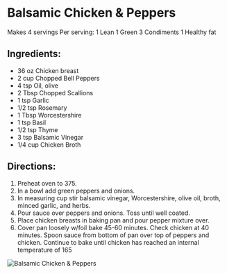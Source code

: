 # Balsamic Chicken & Peppers
Makes 4 servings
Per serving:
1 Lean
1 Green
3 Condiments
1 Healthy fat

## Ingredients:
* 36 oz Chicken breast
* 2 cup Chopped Bell Peppers
* 4 tsp Oil, olive
* 2 Tbsp Chopped Scallions 
* 1 tsp Garlic
* 1/2 tsp Rosemary
* 1 Tbsp Worcestershire
* 1 tsp Basil
* 1/2 tsp Thyme
* 3 tsp Balsamic Vinegar
* 1/4 cup Chicken Broth

## Directions:
1. Preheat oven to 375.
2. In a bowl add green peppers and onions.
3. In measuring cup stir balsamic vinegar, Worcestershire, olive oil, broth, minced garlic, and herbs.
4. Pour sauce over peppers and onions. Toss until well coated.
5. Place chicken breasts in baking pan and pour pepper mixture over.
6. Cover pan loosely w/foil bake 45-60 minutes. Check chicken at 40 minutes. Spoon sauce from bottom of pan over top of peppers and chicken. Continue to bake until chicken has reached an internal temperature of 165

![Balsamic Chicken & Peppers](images/Balsamic%20Chicken%20&%20Peppers.png)

